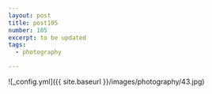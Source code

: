 ```yaml
---
layout: post
title: post105
number: 105
excerpt: to be updated
tags:
  - photography

---
```


![_config.yml]({{ site.baseurl }}/images/photography/43.jpg)
